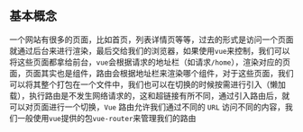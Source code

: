 ## 基本概念

一个网站有很多的页面，比如首页，列表详情页等等，过去的形式是访问一个页面就通过后台来进行渲染，最后交给我们的浏览器，如果使用`vue`来控制，我们可以将这些页面都拿给前台，`vue`会根据请求的地址栏（如请求`/home`），渲染对应的页面，页面其实也是组件，路由会根据地址栏来渲染哪个组件，对于这些页面，我们可以将其整个打包在一个文件中，我们也可以在切换的时候按需进行引入（懒加载），执行路由是不发生网络请求的，这和超链接有所不同，通过引入路由后，就可以对页面进行一个切换，`Vue` 路由允许我们通过不同的 `URL` 访问不同的内容，我们一般使用`vue`提供的包`vue-router`来管理我们的路由